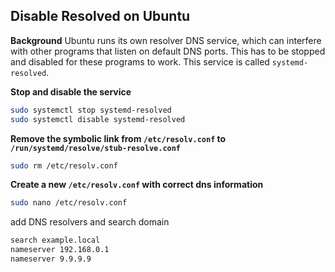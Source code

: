 ## Disable Resolved on Ubuntu

**Background** Ubuntu runs its own resolver DNS service, which can interfere with other programs that listen on default DNS ports.  This has to be stopped and disabled for these programs to work. This service is called `systemd-resolved`.  

**Stop and disable the service**

```bash
sudo systemctl stop systemd-resolved
sudo systemctl disable systemd-resolved
```  

**Remove the symbolic link from `/etc/resolv.conf` to `/run/systemd/resolve/stub-resolve.conf`**

```bash
sudo rm /etc/resolv.conf
```  

**Create a new `/etc/resolv.conf` with correct dns information**

```bash
sudo nano /etc/resolv.conf
```

add DNS resolvers and search domain

```bash
search example.local
nameserver 192.168.0.1
nameserver 9.9.9.9
```
